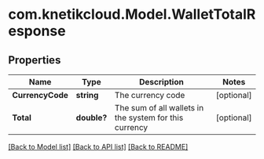 # com.knetikcloud.Model.WalletTotalResponse
## Properties

Name | Type | Description | Notes
------------ | ------------- | ------------- | -------------
**CurrencyCode** | **string** | The currency code | [optional] 
**Total** | **double?** | The sum of all wallets in the system for this currency | [optional] 

[[Back to Model list]](../README.md#documentation-for-models) [[Back to API list]](../README.md#documentation-for-api-endpoints) [[Back to README]](../README.md)

